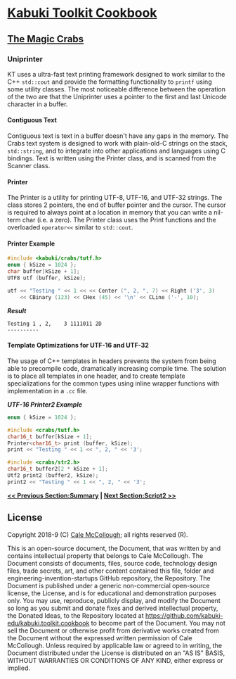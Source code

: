 # [Kabuki Toolkit Cookbook](../readme.md)

## [The Magic Crabs](./readme.md)

### Uniprinter

KT uses a ultra-fast text printing framework designed to work similar to the C++ `std::cout` and provide the formatting functionality to `printf` using some utility classes. The most noticeable difference between the operation of the two are that the Uniprinter uses a pointer to the first and last Unicode character in a buffer.

#### Contiguous Text

Contiguous text is text in a buffer doesn't have any gaps in the memory. The Crabs text system is designed to work with plain-old-C strings on the stack, `std::string`, and to integrate into other applications and languages using C bindings. Text is written using the Printer class, and is scanned from the Scanner class.

#### Printer

The Printer is a utility for printing UTF-8, UTF-16, and UTF-32 strings. The class stores 2 pointers, the end of buffer pointer and the cursor. The cursor is required to always point at a location in memory that you can write a nil-term char (i.e. a zero). The Printer class uses the Print functions and the overloaded `operator<<` similar to `std::cout`.

#### Printer Example

```C++
#include <kabuki/crabs/tutf.h>
enum { kSize = 1024 };
char buffer[kSize + 1];
UTF8 utf (buffer, kSize);

utf << "Testing " << 1 << << Center (", 2, ", 7) << Right ('3', 3)
    << CBinary (123) << CHex (45) << '\n' << CLine ('-', 10);
```

***Result***

```ASCII
Testing 1 , 2,    3 1111011 2D
----------
```

#### Template Optimizations for UTF-16 and UTF-32

The usage of C++ templates in headers prevents the system from being able to precompile code, dramatically increasing compile time. The solution is to place all templates in one header, and to create template specializations for the common types using inline wrapper functions with implementation in a `.cc` file.

***UTF-16 Printer2 Example***

```C++
enum { kSize = 1024 };

#include <crabs/tutf.h>
char16_t buffer[kSize + 1];
Printer<char16_t> print (buffer, kSize);
print << "Testing " << 1 << ", 2, " << '3';

#include <crabs/str2.h>
char16_t buffer2[2 * kSize + 1];
Utf2 print2 (buffer2, kSize);
print2 << "Testing " << 1 << ", 2, " << '3';
```

**[<< Previous Section:Summary](./summary.md) | [Next Section:Script2 >>](../script2/readme.md)**

## License

Copyright 2018-9 (C) [Cale McCollough](https://calemccollough.github.io); all rights reserved (R).

This is an open-source document, the Document, that was written by and contains intellectual property that belongs to Cale McCollough. The Document consists of documents, files, source code, technology design files, trade secrets, art, and other content contained this file, folder and engineering-invention-startups GitHub repository, the Repository. The Document is published under a generic non-commercial open-source license, the License, and is for educational and demonstration purposes only. You may use, reproduce, publicly display, and modify the Document so long as you submit and donate fixes and derived intellectual property, the Donated Ideas, to the Repository located at <https://github.com/kabuki-edu/kabuki.toolkit.cookbook> to become part of the Document. You may not sell the Document or otherwise profit from derivative works created from the Document without the expressed written permission of Cale McCollough. Unless required by applicable law or agreed to in writing, the Document distributed under the License is distributed on an "AS IS" BASIS, WITHOUT WARRANTIES OR CONDITIONS OF ANY KIND, either express or implied.
